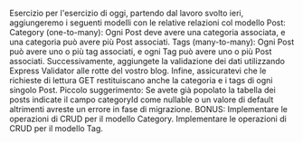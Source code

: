 Esercizio
per l'esercizio di oggi, partendo dal lavoro svolto ieri, aggiungeremo i seguenti modelli con le relative relazioni col modello Post:
Category (one-to-many): Ogni Post deve avere una categoria associata, e una categoria può avere più Post associati.
Tags (many-to-many): Ogni Post può avere uno o più tag associati, e ogni Tag può avere uno o più Post associati.
Successivamente, aggiungete la validazione dei dati utilizzando Express Validator alle rotte del vostro blog.
Infine, assicuratevi che le richieste di lettura GET restituiscano anche la categoria e i tags di ogni singolo Post.
Piccolo suggerimento: Se avete già popolato la tabella dei posts indicate il campo categoryId come nullable o un valore di default altrimenti avreste un errore in fase di migrazione.
BONUS:
Implementare le operazioni di CRUD per il modello Category.
Implementare le operazioni di CRUD per il modello Tag.